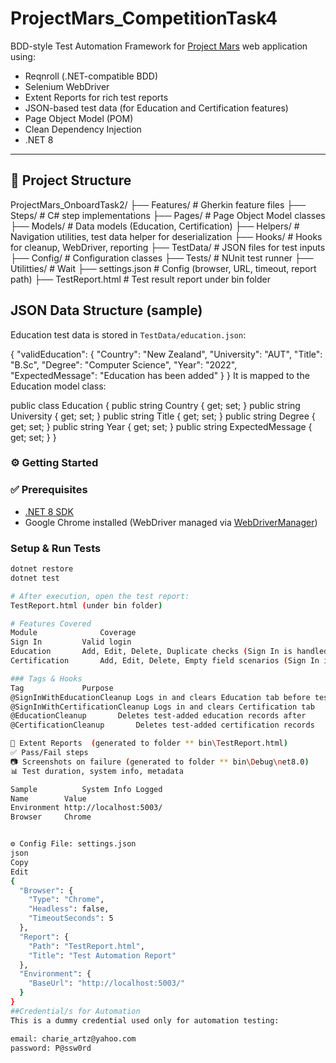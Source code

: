 # ProjectMars_CompetitionTask4


BDD-style Test Automation Framework for [Project Mars](http://localhost:5003/) web application using:

- Reqnroll (.NET-compatible BDD)
- Selenium WebDriver
- Extent Reports for rich test reports
- JSON-based test data (for Education and Certification features)
- Page Object Model (POM)
- Clean Dependency Injection
- .NET 8

---

## 📁 Project Structure

ProjectMars_OnboardTask2/
├── Features/           # Gherkin feature files
├── Steps/              # C# step implementations
├── Pages/              # Page Object Model classes
├── Models/             # Data models (Education, Certification)
├── Helpers/            # Navigation utilities, test data helper for deserialization
├── Hooks/              # Hooks for cleanup, WebDriver, reporting
├── TestData/           # JSON files for test inputs
├── Config/             # Configuration classes
├── Tests/              # NUnit test runner
├── Utilitties/         # Wait
├── settings.json       # Config (browser, URL, timeout, report path)
├── TestReport.html     # Test result report under bin folder

## JSON Data Structure (sample)
Education test data is stored in `TestData/education.json`:

{
  "validEducation": {
    "Country": "New Zealand",
    "University": "AUT",
    "Title": "B.Sc",
    "Degree": "Computer Science",
    "Year": "2022",
    "ExpectedMessage": "Education has been added"
  }
}
It is mapped to the Education model class:

public class Education
{
    public string Country { get; set; }
    public string University { get; set; }
    public string Title { get; set; }
    public string Degree { get; set; }
    public string Year { get; set; }
    public string ExpectedMessage { get; set; }
}
 
### ⚙️ Getting Started

### ✅ Prerequisites

- [.NET 8 SDK](https://dotnet.microsoft.com/en-us/download/dotnet/8.0)
- Google Chrome installed (WebDriver managed via [WebDriverManager](https://github.com/rosolko/WebDriverManager.Net))

###  Setup & Run Tests

```bash
dotnet restore
dotnet test

# After execution, open the test report:
TestReport.html (under bin folder)

# Features Covered
Module	            Coverage
Sign In		    Valid login 
Education	    Add, Edit, Delete, Duplicate checks (Sign In is handled by Hook)
Certification	    Add, Edit, Delete, Empty field scenarios (Sign In is handled by Hook)

### Tags & Hooks
Tag				Purpose
@SignInWithEducationCleanup	Logs in and clears Education tab before test
@SignInWithCertificationCleanup	Logs in and clears Certification tab
@EducationCleanup		Deletes test-added education records after
@CertificationCleanup		Deletes test-added certification records

📸 Extent Reports  (generated to folder ** bin\TestReport.html)
✅ Pass/Fail steps
📷 Screenshots on failure (generated to folder ** bin\Debug\net8.0)
📊 Test duration, system info, metadata

Sample	        System Info Logged
Name		Value
Environment	http://localhost:5003/
Browser		Chrome


⚙️ Config File: settings.json
json
Copy
Edit
{
  "Browser": {
    "Type": "Chrome",
    "Headless": false,
    "TimeoutSeconds": 5
  },
  "Report": {
    "Path": "TestReport.html",
    "Title": "Test Automation Report"
  },
  "Environment": {
    "BaseUrl": "http://localhost:5003/"
  }
}
##Credential/s for Automation
This is a dummy credential used only for automation testing:

email: charie_artz@yahoo.com
password: P@ssw0rd
